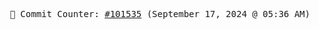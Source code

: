 <p align="center">
    <samp>
        📮 Commit Counter: <a href="https://github.com/Javascript-void0/Javascript-void0/commits/main">#101535</a> (September 17, 2024 @ 05:36 AM)
    </samp>
</p>
